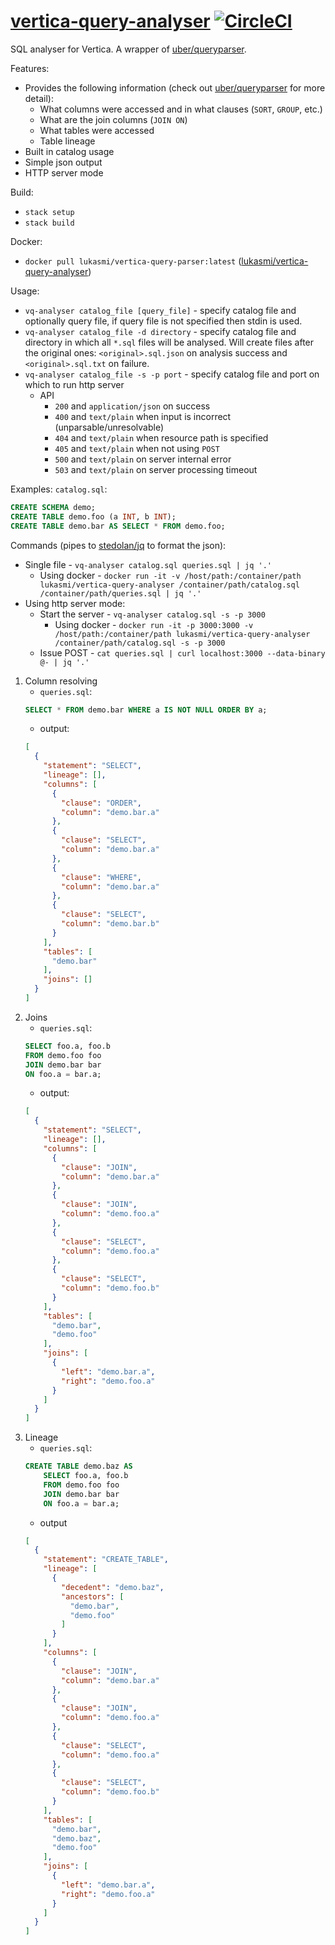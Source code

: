 # [vertica-query-analyser](https://github.com/lukas-mi/vertica-query-analyser) [![CircleCI](https://circleci.com/gh/lukas-mi/vertica-query-analyser.svg?style=svg)](https://circleci.com/gh/lukas-mi/vertica-query-analyser)

SQL analyser for Vertica. A wrapper of [uber/queryparser](https://github.com/uber/queryparser).

Features:
* Provides the following information (check out [uber/queryparser](https://github.com/uber/queryparser) for more detail):
    * What columns were accessed and in what clauses (`SORT`, `GROUP`, etc.)
    * What are the join columns (`JOIN ON`)
    * What tables were accessed
    * Table lineage
* Built in catalog usage
* Simple json output
* HTTP server mode

Build:
* `stack setup`
* `stack build`

Docker:
* `docker pull lukasmi/vertica-query-parser:latest` ([lukasmi/vertica-query-analyser](https://hub.docker.com/r/lukasmi/vertica-query-analyser))

Usage:
* `vq-analyser catalog_file [query_file]` - specify catalog file and optionally query file, if query file is not specified then stdin is used.
* `vq-analyser catalog_file -d directory` - specify catalog file and directory in which all `*.sql` files will be analysed. Will create files after the original ones: `<original>.sql.json` on analysis success and `<original>.sql.txt` on failure.
* `vq-analyser catalog_file -s -p port` - specify catalog file and port on which to run http server
    * API
        * `200` and `application/json` on success
        * `400` and `text/plain` when input is incorrect (unparsable/unresolvable)
        * `404` and `text/plain` when resource path is specified
        * `405` and `text/plain` when not using `POST`
        * `500` and `text/plain` on server internal error
        * `503` and `text/plain` on server processing timeout

Examples:
`catalog.sql`:
```sql
CREATE SCHEMA demo;
CREATE TABLE demo.foo (a INT, b INT);
CREATE TABLE demo.bar AS SELECT * FROM demo.foo;
```

Commands (pipes to [stedolan/jq](https://github.com/stedolan/jq) to format the json):
* Single file - `vq-analyser catalog.sql queries.sql | jq '.'`
    * Using docker - `docker run -it -v /host/path:/container/path lukasmi/vertica-query-analyser /container/path/catalog.sql /container/path/queries.sql | jq '.'`
* Using http server mode:
    * Start the server - `vq-analyser catalog.sql -s -p 3000`
        * Using docker - `docker run -it -p 3000:3000 -v /host/path:/container/path lukasmi/vertica-query-analyser /container/path/catalog.sql -s -p 3000`
    * Issue POST - `cat queries.sql | curl localhost:3000 --data-binary @- | jq '.'`

1. Column resolving
    * `queries.sql`:
    ```sql
    SELECT * FROM demo.bar WHERE a IS NOT NULL ORDER BY a;
    
    ```
    * output: 
    ```json
    [
      {
        "statement": "SELECT",
        "lineage": [],
        "columns": [
          {
            "clause": "ORDER",
            "column": "demo.bar.a"
          },
          {
            "clause": "SELECT",
            "column": "demo.bar.a"
          },
          {
            "clause": "WHERE",
            "column": "demo.bar.a"
          },
          {
            "clause": "SELECT",
            "column": "demo.bar.b"
          }
        ],
        "tables": [
          "demo.bar"
        ],
        "joins": []
      }
    ]
    ```
2. Joins
    * `queries.sql`:
    ```sql
    SELECT foo.a, foo.b
    FROM demo.foo foo
    JOIN demo.bar bar
    ON foo.a = bar.a;
    ```
    * output:
    ```json
    [
      {
        "statement": "SELECT",
        "lineage": [],
        "columns": [
          {
            "clause": "JOIN",
            "column": "demo.bar.a"
          },
          {
            "clause": "JOIN",
            "column": "demo.foo.a"
          },
          {
            "clause": "SELECT",
            "column": "demo.foo.a"
          },
          {
            "clause": "SELECT",
            "column": "demo.foo.b"
          }
        ],
        "tables": [
          "demo.bar",
          "demo.foo"
        ],
        "joins": [
          {
            "left": "demo.bar.a",
            "right": "demo.foo.a"
          }
        ]
      }
    ]
    ```
3. Lineage
    * `queries.sql`:
    ```sql
    CREATE TABLE demo.baz AS
        SELECT foo.a, foo.b
        FROM demo.foo foo
        JOIN demo.bar bar
        ON foo.a = bar.a;
    ```
    * output
    ```json
    [
      {
        "statement": "CREATE_TABLE",
        "lineage": [
          {
            "decedent": "demo.baz",
            "ancestors": [
              "demo.bar",
              "demo.foo"
            ]
          }
        ],
        "columns": [
          {
            "clause": "JOIN",
            "column": "demo.bar.a"
          },
          {
            "clause": "JOIN",
            "column": "demo.foo.a"
          },
          {
            "clause": "SELECT",
            "column": "demo.foo.a"
          },
          {
            "clause": "SELECT",
            "column": "demo.foo.b"
          }
        ],
        "tables": [
          "demo.bar",
          "demo.baz",
          "demo.foo"
        ],
        "joins": [
          {
            "left": "demo.bar.a",
            "right": "demo.foo.a"
          }
        ]
      }
    ]
    ```

